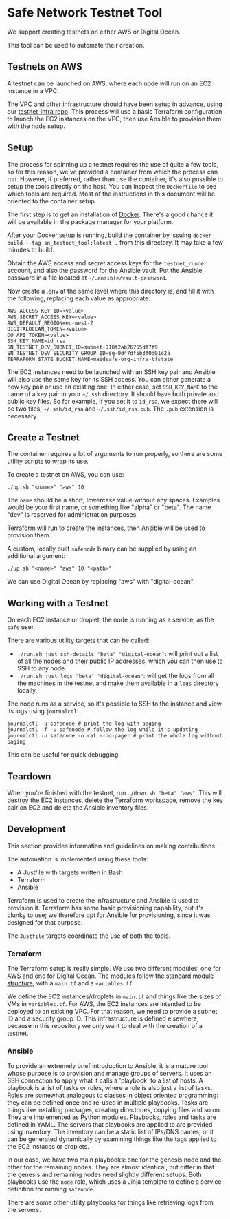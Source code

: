 # Safe Network Testnet Tool

We support creating testnets on either AWS or Digital Ocean.

This tool can be used to automate their creation.

## Testnets on AWS

A testnet can be launched on AWS, where each node will run on an EC2 instance in a VPC.

The VPC and other infrastructure should have been setup in advance, using our [testnet-infra repo](https://github.com/maidsafe/terraform-testnet-infra). This process will use a basic Terraform configuration to launch the EC2 instances on the VPC, then use Ansible to provision them with the node setup.

## Setup

The process for spinning up a testnet requires the use of quite a few tools, so for this reason, we've provided a container from which the process can run. However, if preferred, rather than use the container, it's also possible to setup the tools directly on the host. You can inspect the `Dockerfile` to see which tools are required. Most of the instructions in this document will be oriented to the container setup.

The first step is to get an installation of [Docker](https://www.docker.com/). There's a good chance it will be available in the package manager for your platform.

After your Docker setup is running, build the container by issuing `docker build --tag sn_testnet_tool:latest .` from this directory. It may take a few minutes to build.

Obtain the AWS access and secret access keys for the `testnet_runner` account, and also the password for the Ansible vault. Put the Ansible password in a file located at `~/.ansible/vault-password`.

Now create a .env at the same level where this directory is, and fill it with the following, replacing each value as appropriate:
```
AWS_ACCESS_KEY_ID=<value>
AWS_SECRET_ACCESS_KEY=<value>
AWS_DEFAULT_REGION=eu-west-2
DIGITALOCEAN_TOKEN=<value>
DO_API_TOKEN=<value>
SSH_KEY_NAME=id_rsa
SN_TESTNET_DEV_SUBNET_ID=subnet-018f2ab26755df7f9
SN_TESTNET_DEV_SECURITY_GROUP_ID=sg-0d47df5b3f0d01e2a
TERRAFORM_STATE_BUCKET_NAME=maidsafe-org-infra-tfstate
```

The EC2 instances need to be launched with an SSH key pair and Ansible will also use the same key for its SSH access. You can either generate a new key pair or use an existing one. In either case, set `SSH_KEY_NAME` to the name of a key pair in your `~/.ssh` directory. It should have both private and public key files. So for example, if you set it to `id_rsa`, we expect there will be two files, `~/.ssh/id_rsa` and `~/.ssh/id_rsa.pub`. The `.pub` extension is necessary.

## Create a Testnet

The container requires a lot of arguments to run properly, so there are some utility scripts to wrap its use.

To create a testnet on AWS, you can use:
```
./up.sh "<name>" "aws" 10
```

The `name` should be a short, lowercase value without any spaces. Examples would be your first name, or something like "alpha" or "beta". The name "dev" is reserved for administration purposes.

Terraform will run to create the instances, then Ansible will be used to provision them.

A custom, locally built `safenode` binary can be supplied by using an additional argument:
```
./up.sh "<name>" "aws" 10 "<path>"
```

We can use Digital Ocean by replacing "aws" with "digital-ocean".

## Working with a Testnet

On each EC2 instance or droplet, the node is running as a service, as the `safe` user.

There are various utility targets that can be called:

* `./run.sh just ssh-details "beta" "digital-ocean"`: will print out a list of all the nodes and their public IP addresses, which you can then use to SSH to any node.
* `./run.sh just logs "beta" "digital-ocean"`: will get the logs from all the machines in the testnet and make them available in a `logs` directory locally.

The node runs as a service, so it's possible to SSH to the instance and view its logs using `journalctl`:
```
journalctl -u safenode # print the log with paging
journalctl -f -u safenode # follow the log while it's updating
journalctl -u safenode -o cat --no-pager # print the whole log without paging
```

This can be useful for quick debugging.

## Teardown

When you're finished with the testnet, run `./down.sh "beta" "aws"`. This will destroy the EC2 instances, delete the Terraform workspace, remove the key pair on EC2 and delete the Ansible inventory files.

## Development

This section provides information and guidelines on making contributions.

The automation is implemented using these tools:

* A Justfile with targets written in Bash
* Terraform
* Ansible

Terraform is used to create the infrastructure and Ansible is used to provision it. Terraform has some basic provisioning capability, but it's clunky to use; we therefore opt for Ansible for provisioning, since it was designed for that purpose.

The `Justfile` targets coordinate the use of both the tools.

### Terraform

The Terraform setup is really simple. We use two different modules: one for AWS and one for Digital Ocean. The modules follow the [standard module structure](https://cloud.google.com/docs/terraform/best-practices-for-terraform#module-structure), with a `main.tf` and a `variables.tf`.

We define the EC2 instances/droplets in `main.tf` and things like the sizes of VMs in `variables.tf`. For AWS, the EC2 instances are intended to be deployed to an existing VPC. For that reason, we need to provide a subnet ID and a security group ID. This infrastructure is defined elsewhere, because in this repository we only want to deal with the creation of a testnet.

### Ansible

To provide an extremely brief introduction to Ansible, it is a mature tool whose purpose is to provision and manage groups of servers. It uses an SSH connection to apply what it calls a 'playbook' to a list of hosts. A playbook is a list of tasks or roles, where a role is also just a list of tasks. Roles are somewhat analogous to classes in object oriented programming: they can be defined once and re-used in multiple playbooks. Tasks are things like installing packages, creating directories, copying files and so on. They are implemented as Python modules. Playbooks, roles and tasks are defined in YAML. The servers that playbooks are applied to are provided using inventory. The inventory can be a static list of IPs/DNS names, or it can be generated dynamically by examining things like the tags applied to the EC2 instaces or droplets.

In our case, we have two main playbooks: one for the genesis node and the other for the remaining nodes. They are almost identical, but differ in that the genesis and remaining nodes need slightly different setups. Both playbooks use the `node` role, which uses a Jinja template to define a service definition for running `safenode`.

There are some other utility playbooks for things like retrieving logs from the servers.
